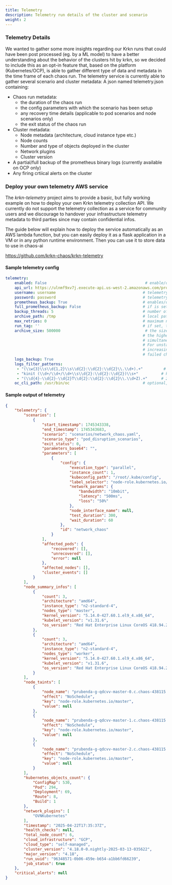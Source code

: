 ```yaml
---
title: Telemetry
description: Telemetry run details of the cluster and scenario
weight: 2
---
```


### Telemetry Details

We wanted to gather some more insights regarding our Krkn runs that could have been post processed (eg. by a ML model) to have a better understanding about the behavior of the clusters hit by krkn, so we decided to include this as an opt-in feature that, based on the platform (Kubernetes/OCP), is able to gather different type of data and metadata in the time frame of each chaos run. 
The telemetry service is currently able to gather several scenario and cluster metadata:
A json named telemetry.json containing:
- Chaos run metadata:
  - the duration of the chaos run
  -  the config parameters with which the scenario has been setup
  - any recovery time details (applicable to pod scenarios and node scenarios only)
  - the exit status of the chaos run
- Cluster metadata:
  - Node metadata (architecture, cloud instance type etc.)
  - Node counts 
  - Number and type of objects deployed in the cluster
  - Network plugins
  - Cluster version
- A partial/full backup of the prometheus binary logs (currently available on OCP only)
- Any firing crtiical alerts on the cluster

### Deploy your own telemetry AWS service 
The *krkn-telemetry* project aims to provide a basic, but fully working example on how to deploy your own Krkn telemetry collection API. We currently do not support the telemetry collection as a service for community users and we discourage to handover your infrastructure telemetry metadata to third parties since may contain confidential infos.

The guide below will explain how to deploy the service automatically as an AWS lambda function, but you can easily deploy it as a flask application in a VM or in any python runtime environment. Then you can use it to store data to use in chaos-ai

https://github.com/krkn-chaos/krkn-telemetry


#### Sample telemetry config
```yaml
telemetry:
    enabled: False                                           # enable/disables the telemetry collection feature
    api_url: https://ulnmf9xv7j.execute-api.us-west-2.amazonaws.com/production #telemetry service endpoint
    username: username                                      # telemetry service username
    password: password                                      # telemetry service password
    prometheus_backup: True                                 # enables/disables prometheus data collection
    full_prometheus_backup: False                           # if is set to False only the /prometheus/wal folder will be downloaded.
    backup_threads: 5                                       # number of telemetry download/upload threads
    archive_path: /tmp                                      # local path where the archive files will be temporarly stored
    max_retries: 0                                          # maximum number of upload retries (if 0 will retry forever)
    run_tag: ''                                             # if set, this will be appended to the run folder in the bucket (useful to group the runs)
    archive_size: 500000                                     # the size of the prometheus data archive size in KB. The lower the size of archive is
                                                            # the higher the number of archive files will be produced and uploaded (and processed by backup_threads
                                                            # simultaneously).
                                                            # For unstable/slow connection is better to keep this value low
                                                            # increasing the number of backup_threads, in this way, on upload failure, the retry will happen only on the
                                                            # failed chunk without affecting the whole upload.
    logs_backup: True
    logs_filter_patterns:
     - "(\\w{3}\\s\\d{1,2}\\s\\d{2}:\\d{2}:\\d{2}\\.\\d+).+"         # Sep 9 11:20:36.123425532
     - "kinit (\\d+/\\d+/\\d+\\s\\d{2}:\\d{2}:\\d{2})\\s+"          # kinit 2023/09/15 11:20:36 log
     - "(\\d{4}-\\d{2}-\\d{2}T\\d{2}:\\d{2}:\\d{2}\\.\\d+Z).+"      # 2023-09-15T11:20:36.123425532Z log
    oc_cli_path: /usr/bin/oc                                # optional, if not specified will be search in $PATH 
```
#### Sample output of telemetry
```json
{
    "telemetry": {
        "scenarios": [
            {
                "start_timestamp": 1745343338,
                "end_timestamp": 1745343683,
                "scenario": "scenarios/network_chaos.yaml",
                "scenario_type": "pod_disruption_scenarios",
                "exit_status": 0,
                "parameters_base64": "",
                "parameters": [
                    {
                        "config": {
                            "execution_type": "parallel",
                            "instance_count": 1,
                            "kubeconfig_path": "/root/.kube/config",
                            "label_selector": "node-role.kubernetes.io/master",
                            "network_params": {
                                "bandwidth": "10mbit",
                                "latency": "500ms",
                                "loss": "50%"
                            },
                            "node_interface_name": null,
                            "test_duration": 300,
                            "wait_duration": 60
                        },
                        "id": "network_chaos"
                    }
                ],
                "affected_pods": {
                    "recovered": [],
                    "unrecovered": [],
                    "error": null
                },
                "affected_nodes": [],
                "cluster_events": []
            }
        ],
        "node_summary_infos": [
            {
                "count": 3,
                "architecture": "amd64",
                "instance_type": "n2-standard-4",
                "nodes_type": "master",
                "kernel_version": "5.14.0-427.60.1.el9_4.x86_64",
                "kubelet_version": "v1.31.6",
                "os_version": "Red Hat Enterprise Linux CoreOS 418.94.202503121207-0"
            },
            {
                "count": 3,
                "architecture": "amd64",
                "instance_type": "n2-standard-4",
                "nodes_type": "worker",
                "kernel_version": "5.14.0-427.60.1.el9_4.x86_64",
                "kubelet_version": "v1.31.6",
                "os_version": "Red Hat Enterprise Linux CoreOS 418.94.202503121207-0"
            }
        ],
        "node_taints": [
            {
                "node_name": "prubenda-g-qdcvv-master-0.c.chaos-438115.internal",
                "effect": "NoSchedule",
                "key": "node-role.kubernetes.io/master",
                "value": null
            },
            {
                "node_name": "prubenda-g-qdcvv-master-1.c.chaos-438115.internal",
                "effect": "NoSchedule",
                "key": "node-role.kubernetes.io/master",
                "value": null
            },
            {
                "node_name": "prubenda-g-qdcvv-master-2.c.chaos-438115.internal",
                "effect": "NoSchedule",
                "key": "node-role.kubernetes.io/master",
                "value": null
            }
        ],
        "kubernetes_objects_count": {
            "ConfigMap": 530,
            "Pod": 294,
            "Deployment": 69,
            "Route": 8,
            "Build": 1
        },
        "network_plugins": [
            "OVNKubernetes"
        ],
        "timestamp": "2025-04-22T17:35:37Z",
        "health_checks": null,
        "total_node_count": 6,
        "cloud_infrastructure": "GCP",
        "cloud_type": "self-managed",
        "cluster_version": "4.18.0-0.nightly-2025-03-13-035622",
        "major_version": "4.18",
        "run_uuid": "96348571-0b06-459e-b654-a1bb6fd66239",
        "job_status": true
    },
    "critical_alerts": null
}
```